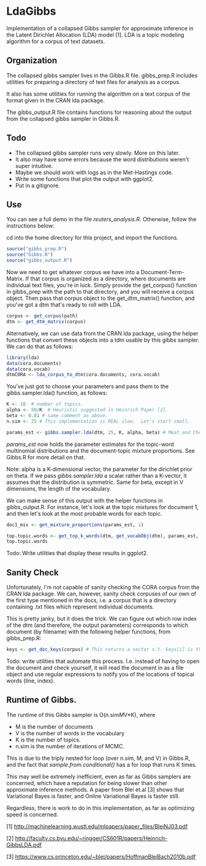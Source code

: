 # LdaGibbs

Implementation of a collapsed Gibbs sampler for approximate inference in the Latent Dirichlet Allocation (LDA) model [1]. LDA is a topic modeling algorithm for a corpus of text datasets. 

## Organization

The collapsed gibbs sampler lives in the Gibbs.R file. 
gibbs_prep.R includes utilities for preparing a directory of text files 
for analysis as a corpus.  

It also has some utilities for running the algorithm on a text corpus of the format given in the CRAN lda package.

The gibbs_output.R file contains functions for reasoning about the output from the collapsed gibbs sampler in Gibbs.R. 


## Todo


* The collapsed gibbs sampler runs very slowly.  More on this later. 
* It also may have some errors because the word distributions weren't super intuitive.
* Maybe we should work with logs as in the Met-Hastings code.  
* Write some functions that plot the output with ggplot2. 
* Put in a gitignore. 


## Use

You can see a full demo in the file *reuters_analysis.R*.  Otherwise, follow the instructions below: 


cd into the home directory for this project, and import the functions.  

```R
source("gibbs_prep.R")
source("Gibbs.R")
source("gibbs_output.R")
```

Now we need to get whatever corpus we have into a Document-Term-Matrix. 
If that corpus is organized as a directory, where documents are individual text files, you're in luck.  Simply provide the get_corpus() function in gibbs_prep with the path to that directory, and you will receive a corpus object.  Then pass that corpus object to the get_dtm_matrix() function, and you've got a dtm that's ready to roll with LDA.  

```R
corpus <- get_corpus(path)
dtm <- get_dtm_matrix(corpus)
```

Alternatively, we can use data from the CRAN lda package, using the helper functions that convert these objects into a tdm usable by this gibbs sampler. We can do that as follows: 

``` R
library(lda)
data(cora.documents)
data(cora.vocab)
dtmCORA <- lda_corpus_to_dtm(cora.documents, cora.vocab)
```

You've just got to choose your parameters and pass them to the gibbs.sampler.lda() function, as follows: 

```R
K <- 10  # number of topics. 
alpha <- 50/K  # Heuristic suggested in Heinrich Paper [2]. 
beta <- 0.01 # same comment as above.
n.sim <- 25 # This implementation is REAL slow.  Let's start small.   

params_est <- gibbs.sampler.lda(dtm, 25, K, alpha, beta) # Meat and Cheese. Runs Gibbs.

```

*params_est* now holds the parameter estimates for the topic-word multinomial distributions and the document-topic mixture proportions.  See Gibbs.R for more detail on that. 

Note: alpha is a K-dimensional vector, the parameter for the dirichlet prior on theta. If we pass *gibbs.sampler.lda* a scalar rather than a K-vector, it assumes that the distribution is symmetric.  Same for beta, except in V dimensions, the length of the vocabulary. 

We can make sense of this output with the helper functions in gibbs_output.R.  For instance, let's look at the topic mixtures for document 1, and then let's look at the most probable words for each topic. 



```R
doc1_mix <- get_mixture_proportions(params_est, 1)

top.topic.words <- get_top_k_words(dtm, get_vocabObj(dtm), params_est, 5, 1:K)
top.topic.words
```

Todo: Write utilities that display these results in ggplot2.  


## Sanity Check

Unfortunately, I'm not capable of sanity checking the CORA corpus from the CRAN lda package.  We can, however, sanity check corpuses of our own of the first type mentioned in the docs, i.e. a corpus that is a directory containing .txt files which represent individual documents.  

This is pretty janky, but it does the trick.  We can figure out which row index of the dtm (and therefore, the output parameters) corresponds to which document (by filename) with the following helper functions, from gibbs_prep.R: 

```R
keys <- get_doc_keys(corpus) # This returns a vector s.t. keys[i] is the filename of document i.  We can sanity check by going into the .txt file and making sure that the wordsfrom the topic assignments do indeed appear frequently.  

```

Todo: write utilities that automate this process.  I.e.  instead of having to open the document and check yourself, it will read the document in as a file object and use regular expressions to notify you of the locations of topical words (line, index).  
 
## Runtime of Gibbs. 

The runtime of this Gibbs sampler is O(n.sim*M*V*K), where 
* M is the number of documents
* V is the number of words in the vocabulary
* K is the number of topics.  
* n.sim is the number of iterations of MCMC.  

This is due to the triply nested for loop (over n.sim, M, and V) in Gibbs.R, and the fact that *sample.from.conditional()* has a for loop that runs K times.  

This may well be extremely inefficient, even as far as Gibbs samplers are concerned, which have a reputation for being slower than other approximate inference methods.  A paper from Blei et.al [3] shows that Variational Bayes is faster, and Online Variational Bayes is faster still. 

Regardless, there is work to do in this implementation, as far as optimizing speed is concerned.  

[1] http://machinelearning.wustl.edu/mlpapers/paper_files/BleiNJ03.pdf

[2] http://faculty.cs.byu.edu/~ringger/CS601R/papers/Heinrich-GibbsLDA.pdf

[3] https://www.cs.princeton.edu/~blei/papers/HoffmanBleiBach2010b.pdf